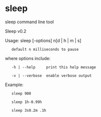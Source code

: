 # sleep
sleep command line tool

Sleep v0.2

Usage: sleep [-options] n[d | h | m | s]

       default n milliseconds to pause
       
where options include:

       -h | --help     print this help message
       
       -v | --verbose  enable verbose output
       
Example:

       sleep 900
       
       sleep 1h-0.99h
       
       sleep 3s0.2m .1h
 
